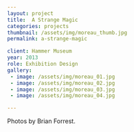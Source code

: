 ```yaml
---
layout: project
title:  A Strange Magic
categories: projects
thumbnail: /assets/img/moreau_thumb.jpg
permalink: a-strange-magic

client: Hammer Museum
year: 2013
role: Exhibition Design
gallery:
 - image: /assets/img/moreau_01.jpg
 - image: /assets/img/moreau_02.jpg
 - image: /assets/img/moreau_03.jpg
 - image: /assets/img/moreau_04.jpg

---
```


Photos by Brian Forrest.
